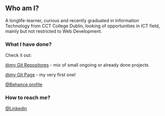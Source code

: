 ## Who am I?

A longlife-learner, curious and recently graduated in Information Technology from CCT College Dublin, looking of opportunities in ICT field, mainly but not restricted to Web Development.

### What I have done?

Check it out: 

[@my Git Repositores](https://github.com/jennifer-magpantay?tab=repositories) - mix of small ongoing or already done projects

[@my Git Page](https://jennifer-magpantay.github.io/OpenApp_Bootstrap/) - my very first one!

[@Behance profile](https://www.behance.net/jennifer_magpantay)


### How to reach me?

[@Linkedin](https://www.linkedin.com/in/jennifermagpantay/)
 


